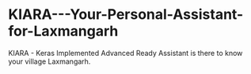 # KIARA---Your-Personal-Assistant-for-Laxmangarh
 KIARA - Keras Implemented Advanced Ready Assistant is there to know your village Laxmangarh.
